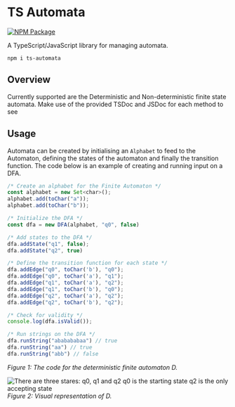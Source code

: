 # TS Automata

[![NPM Package](https://img.shields.io/npm/v/ts-automata.svg?style=flat)](https://npmjs.org/package/ts-automata "View this project on npm")

A TypeScript/JavaScript library for managing automata. 

```shell
npm i ts-automata
```

## Overview

Currently supported are the Deterministic and Non-deterministic finite state automata. 
Make use of the provided TSDoc and JSDoc for each method to see 

## Usage

Automata can be created by initialising an `Alphabet` to feed to the Automaton,
defining the states of the automaton and finally the transition function. 
The code below is an example of creating and running input on a DFA.

```typescript
/* Create an alphabet for the Finite Automaton */
const alphabet = new Set<char>();
alphabet.add(toChar("a"));
alphabet.add(toChar("b"));

/* Initialize the DFA */
const dfa = new DFA(alphabet, "q0", false)

/* Add states to the DFA */
dfa.addState("q1", false);
dfa.addState("q2", true)

/* Define the transition function for each state */
dfa.addEdge("q0", toChar('b'), "q0");
dfa.addEdge("q0", toChar('a'), "q1");
dfa.addEdge("q1", toChar('a'), "q2");
dfa.addEdge("q1", toChar('b'), "q0");
dfa.addEdge("q2", toChar('a'), "q2");
dfa.addEdge("q2", toChar('b'), "q2");

/* Check for validity */
console.log(dfa.isValid()); 

/* Run strings on the DFA */
dfa.runString("ababababaa") // true
dfa.runString("aa") // true
dfa.runString("abb") // false
```
_Figure 1: The code for the deterministic finite automaton D._

![There are three stares: q0, q1 and q2
q0 is the starting state
q2 is the only accepting state](https://i.imgur.com/pRuPlEv.jpeg "Image of the DFA described in the code abov")
_Figure 2: Visual representation of D._

